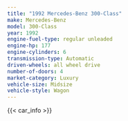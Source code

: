 ```yaml
---
title: "1992 Mercedes-Benz 300-Class"
make: Mercedes-Benz
model: 300-Class
year: 1992
engine-fuel-type: regular unleaded
engine-hp: 177
engine-cylinders: 6
transmission-type: Automatic
driven-wheels: all wheel drive
number-of-doors: 4
market-category: Luxury
vehicle-size: Midsize
vehicle-style: Wagon
---
```


{{< car_info >}}
